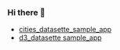 ### Hi there 👋

- [cities_datasette_sample_app](https://tundra-plausible-timimus.glitch.me/)    
- [d3_datasette sample_app](https://organic-harsh-actor.glitch.me/)


<!--
**der0pa/der0pa** is a ✨ _special_ ✨ repository because its `README.md` (this file) appears on your GitHub profile.


Here are some ideas to get you started:

- 🔭 I’m currently working on ... 'glitch' apps
- 🌱 I’m currently learning ...
- 👯 I’m looking to collaborate on ...
- 🤔 I’m looking for help with ...
- 💬 Ask me about ...
- 📫 How to reach me: ...
- 😄 Pronouns: ...
- ⚡ Fun fact: ...
-->
